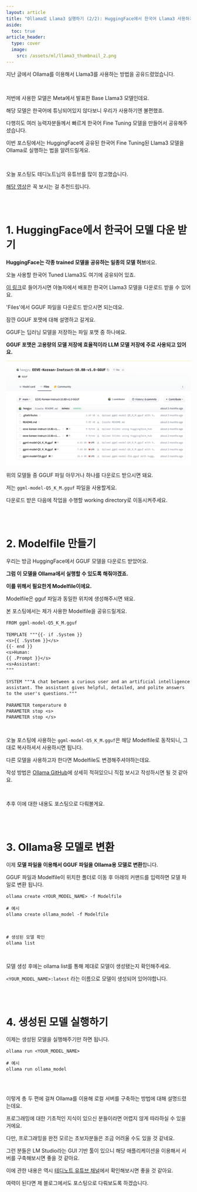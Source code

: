 ```yaml
---
layout: article
title: "Ollama로 Llama3 실행하기 (2/2): HuggingFace에서 한국어 Llama3 사용하기"
aside:
  toc: true
article_header:
  type: cover
  image:
    src: /assets/ml/llama3_thumbnail_2.png
---
```


  
지난 글에서 Ollama를 이용해서 Llama3를 사용하는 방법을 공유드렸었습니다.

<br>

저번에 사용한 모델은 Meta에서 발표한 Base Llama3 모델인데요.

해당 모델은 한국어에 튜닝되어있지 않다보니 우리가 사용하기엔 불편했죠. 

다행히도 여러 능력자분들께서 빠르게 한국어 Fine Tuning 모델을 만들어서 공유해주셨습니다.

이번 포스팅에서는 HuggingFace에 공유된 한국어 Fine Tuning된 Llama3 모델을 Ollama로 실행하는 법을 알려드릴게요.

<br>

오늘 포스팅도 테디노트님의 유튜브를 많이 참고했습니다. 

[해당 영상](https://youtu.be/VkcaigvTrug?si=yCTRsLCg3Q1pYQZy)은 꼭 보시는 걸 추천드립니다. 

<br>

<br>

# 1. HuggingFace에서 한국어 모델 다운 받기 

**HuggingFace는 각종 trained 모델을 공유하는 일종의 모델 허브**에요. 

오늘 사용할 한국어 Tuned Llama3도 여기에 공유되어 있죠. 

[이 링크](https://huggingface.co/heegyu/EEVE-Korean-Instruct-10.8B-v1.0-GGUF)로 들어가시면 야놀자에서 배포한 한국어 Llama3 모델을 다운로드 받을 수 있어요. 

'Files'에서 GGUF 파일을 다운로드 받으시면 되는데요. 

잠깐 GGUF 포맷에 대해 설명하고 갈게요.

GGUF는 딥러닝 모델을 저장하는 파일 포맷 중 하나에요.

**GGUF 포맷은 고용량의 모델 저장에 효율적이라 LLM 모델 저장에 주로 사용되고 있어요.** 

![eeve_page](/assets/ml/eeve.png)

위의 모델들 중 GGUF 파일 아무거나 하나를 다운로드 받으시면 돼요. 

저는 `ggml-model-Q5_K_M.gguf` 파일을 사용할게요. 

다운로드 받은 다음에 작업을 수행할 working directory로 이동시켜주세요. 

<br>

<br>

# 2. Modelfile 만들기

우리는 방금 HuggingFace에서 GGUF 모델을 다운로드 받았어요. 

**그럼 이 모델을 Ollama에서 실행할 수 있도록 해줘야겠죠.** 

**이를 위해서 필요한게 Modelfile이에요.** 

Modelfile은 gguf 파일과 동일한 위치에 생성해주시면 돼요. 

본 포스팅에서는 제가 사용한 Modelfile을 공유드릴게요. 

```
FROM ggml-model-Q5_K_M.gguf

TEMPLATE """{{- if .System }}
<s>{{ .System }}</s>
{{- end }}
<s>Human:
{{ .Prompt }}</s>
<s>Assistant:
"""

SYSTEM """A chat between a curious user and an artificial intelligence assistant. The assistant gives helpful, detailed, and polite answers to the user's questions."""

PARAMETER temperature 0
PARAMETER stop <s>
PARAMETER stop </s>
```

<br>

오늘 포스팅에 사용하는 `ggml-model-Q5_K_M.gguf`은 해당 Modelfile로 동작되니, 그대로 복사하셔서 사용하시면 됩니다. 

다른 모델을 사용하고자 한다면 Modelfile도 변경해주셔야하는데요. 

작성 방법은 [Ollama GitHub](https://github.com/ollama/ollama/blob/main/docs/modelfile.md)에 상세히 적혀있으니 직접 보시고 작성하시면 될 것 같아요. 

<br>

추후 이에 대한 내용도 포스팅으로 다뤄볼게요. 

<br>

<br>

# 3. Ollama용 모델로 변환 

이제 **모델 파일을 이용해서 GGUF 파일을 Ollama용 모델로 변환**합니다. 

GGUF 파일과 Modelfile이 위치한 폴더로 이동 후 아래의 커맨드를 입력하면 모델 파일로 변환 됩니다. 

```
ollama create <YOUR_MODEL_NAME> -f Modelfile

# 예시 
ollama create ollama_model -f Modelfile
```

<br>

```
# 생성된 모델 확인 
ollama list
```

<br>

모델 생성 후에는 ollama list를 통해 제대로 모델이 생성됐는지 확인해주세요. 

`<YOUR_MODEL_NAME>:latest` 라는 이름으로 모델이 생성되어 있어야합니다. 

<br>

<br>

# 4. 생성된 모델 실행하기 

이제는 생성된 모델을 실행해주기만 하면 됩니다. 

```
ollama run <YOUR_MODEL_NAME>

# 예시
ollama run ollama_model
```

<br>

<br>

이렇게 총 두 편에 걸쳐 Ollama를 이용해 로컬 서버를 구축하는 방법에 대해 설명드렸는데요. 

프로그래밍에 대한 기초적인 지식이 있으신 분들이라면 어렵지 않게 따라하실 수 있을 거에요. 

다만, 프로그래밍을 완전 모르는 초보자분들은 조금 어려울 수도 있을 것 같네요. 

그런 분들은 LM Studio라는 GUI 기반 툴이 있으니 해당 애플리케이션을 이용해서 서버를 구축해보시면 좋을 것 같아요. 

이에 관한 내용은 역시 [테디노트 유튜브 채널](https://youtu.be/bANQk--Maxs?si=fgvZCAK1_zeSJqMB)에서 확인해보시면 좋을 것 같아요. 

여력이 된다면 제 블로그에서도 포스팅으로 다뤄보도록 하겠습니다.

<br>

<br>